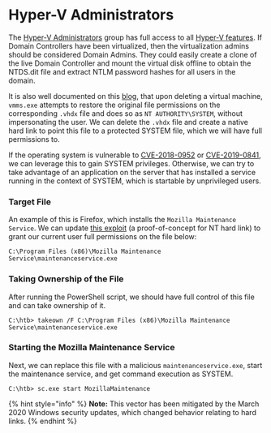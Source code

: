 # Hyper-V Administrators

The [Hyper-V Administrators](https://docs.microsoft.com/en-us/windows/security/identity-protection/access-control/active-directory-security-groups#hyper-v-administrators) group has full access to all [Hyper-V features](https://docs.microsoft.com/en-us/windows-server/manage/windows-admin-center/use/manage-virtual-machines). If Domain Controllers have been virtualized, then the virtualization admins should be considered Domain Admins. They could easily create a clone of the live Domain Controller and mount the virtual disk offline to obtain the NTDS.dit file and extract NTLM password hashes for all users in the domain.

It is also well documented on this [blog](https://decoder.cloud/2020/01/20/from-hyper-v-admin-to-system/), that upon deleting a virtual machine, `vmms.exe` attempts to restore the original file permissions on the corresponding `.vhdx` file and does so as `NT AUTHORITY\SYSTEM`, without impersonating the user. We can delete the `.vhdx` file and create a native hard link to point this file to a protected SYSTEM file, which we will have full permissions to.

If the operating system is vulnerable to [CVE-2018-0952](https://www.tenable.com/cve/CVE-2018-0952) or [CVE-2019-0841](https://www.tenable.com/cve/CVE-2019-0841), we can leverage this to gain SYSTEM privileges. Otherwise, we can try to take advantage of an application on the server that has installed a service running in the context of SYSTEM, which is startable by unprivileged users.

### **Target File**

An example of this is Firefox, which installs the `Mozilla Maintenance Service`. We can update [this exploit](https://raw.githubusercontent.com/decoder-it/Hyper-V-admin-EOP/master/hyperv-eop.ps1) (a proof-of-concept for NT hard link) to grant our current user full permissions on the file below:

```shell-session
C:\Program Files (x86)\Mozilla Maintenance Service\maintenanceservice.exe
```

### **Taking Ownership of the File**

After running the PowerShell script, we should have full control of this file and can take ownership of it.

```cmd-session
C:\htb> takeown /F C:\Program Files (x86)\Mozilla Maintenance Service\maintenanceservice.exe
```

### **Starting the Mozilla Maintenance Service**

Next, we can replace this file with a malicious `maintenanceservice.exe`, start the maintenance service, and get command execution as SYSTEM.

```cmd-session
C:\htb> sc.exe start MozillaMaintenance
```

{% hint style="info" %}
**Note:** This vector has been mitigated by the March 2020 Windows security updates, which changed behavior relating to hard links.
{% endhint %}
